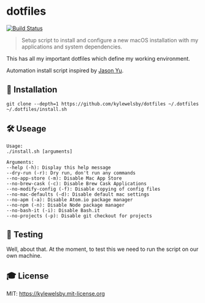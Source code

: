 # dotfiles

[![Build Status](https://travis-ci.org/kylewelsby/dotfiles.svg?branch=master)](https://travis-ci.org/kylewelsby/dotfiles)

> Setup script to install and configure a new macOS installation with my applications and system dependencies.

This has all my important dotfiles which define my working environment.

Automation install script inspired by [Jason Yu](https://github.com/ycmjason/dotfiles).

## 🎲 Installation

    git clone --depth=1 https://github.com/kylewelsby/dotfiles ~/.dotfiles
    ~/.dotfiles/install.sh

## 🛠 Useage

    Usage:
    ./install.sh [arguments]

    Arguments:
    --help (-h): Display this help message
    --dry-run (-r): Dry run, don't run any commands
    --no-app-store (-m): Disable Mac App Store
    --no-brew-cask (-c): Disable Brew Cask Applications
    --no-modify-config (-f): Disable copying of config files
    --no-mac-defaults (-d): Disable default mac settings
    --no-apm (-a): Disable Atom.io package manager
    --no-npm (-n): Disable Node package manager
    --no-bash-it (-i): Disable Bash.it
    --no-projects (-p): Disable git checkout for projects

## 🤖 Testing

Well, about that.  At the moment, to test this we need to run the script on our own machine.

## 🎓 License

MIT: https://kylewelsby.mit-license.org
